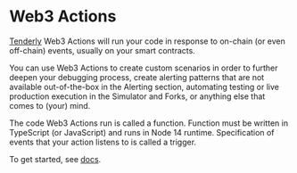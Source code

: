# Web3 Actions

[Tenderly](https://tenderly.co) Web3 Actions will run your code in response to on-chain (or even off-chain) events, usually on your smart contracts.

You can use Web3 Actions to create custom scenarios in order to further deepen your debugging process, create alerting patterns that are not available out-of-the-box in the Alerting section, automating testing or live production execution in the Simulator and Forks, or anything else that comes to (your) mind.

The code Web3 Actions run is called a function. Function must be written in TypeScript (or JavaScript) and runs in Node 14 runtime. Specification of events that your action listens to is called a trigger.

To get started, see [docs](docs.tenderly.co/web3-actions/intro-to-web3-actions).

